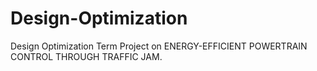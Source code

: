 # Design-Optimization

Design Optimization Term Project on ENERGY-EFFICIENT POWERTRAIN CONTROL THROUGH TRAFFIC JAM.
